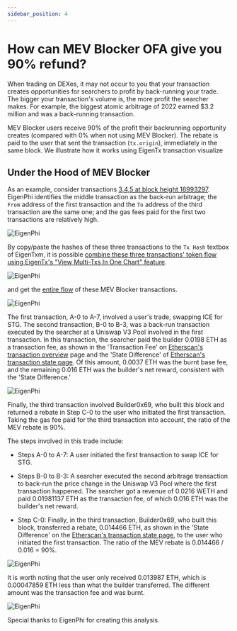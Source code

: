```yaml
---
sidebar_position: 4
---
```


# How can MEV Blocker OFA give you 90% refund?

When trading on DEXes, it may not occur to you that your transaction creates opportunities for searchers to profit by back-running your trade. The bigger your transaction's volume is, the more profit the searcher makes. For example, the biggest atomic arbitrage of 2022 earned $3.2 million and was a back-running transaction. 

MEV Blocker users receive 90% of the profit their backrunning opportunity creates (compared with 0% when not using MEV Blocker). The rebate is paid to the user that sent the transaction (`tx.origin`), immediately in the same block. We illustrate how it works  using EigenTx transaction visualize

## Under the Hood of MEV Blocker

As an example, consider transactions [3,4,5 at block height 16993297](https://eigenphi.io/mev/eigentx/0x9b6c38fa2d335373e86823de1b8c2e4735d47ef304a63fcff796f2f565a9482d,0xd2d1ef1cdaf4010ad2d00564145faa796ebceec33859fac210c39e01fe482b6a,0xe0274c1e473b9eb14f4a3d8f2575afcec99c1c94726f175f3dcdf6aae6890a56?tab=block). EigenPhi identifies the middle transaction as the back-run arbitrage; the `From` address of the first transaction and the `To` address of the third transaction are the same one; and the gas fees paid for the first two transactions are relatively high.

![EigenPhi](/img/mevblocker/eigen_1.webp)

By copy/paste the hashes of these three transactions to the `Tx Hash` textbox of EigenTxm, it is possible [combine these three transactions' token flow using EigenTx's "View Multi-Txs In One Chart" feature](https://eigenphi.io/mev/eigentx/0x9b6c38fa2d335373e86823de1b8c2e4735d47ef304a63fcff796f2f565a9482d,0xd2d1ef1cdaf4010ad2d00564145faa796ebceec33859fac210c39e01fe482b6a,0xe0274c1e473b9eb14f4a3d8f2575afcec99c1c94726f175f3dcdf6aae6890a56?rankdir=TB).

![EigenPhi](/img/mevblocker/eigen_2.webp)

and get the [entire flow](https://eigenphi.io/mev/eigentx/multi/0x9b6c38fa2d335373e86823de1b8c2e4735d47ef304a63fcff796f2f565a9482d,0xd2d1ef1cdaf4010ad2d00564145faa796ebceec33859fac210c39e01fe482b6a,0xe0274c1e473b9eb14f4a3d8f2575afcec99c1c94726f175f3dcdf6aae6890a56?rankdir=TB) of these MEV Blocker transactions.

![EigenPhi](/img/mevblocker/eigen_3.webp)

The first transaction, A-0 to A-7, involved a user's trade, swapping ICE for STG. The second transaction, B-0 to B-3, was a back-run transaction executed by the searcher at a Uniswap V3 Pool involved in the first transaction. In this transaction, the searcher paid the builder 0.0198 ETH as a transaction fee, as shown in the 'Transaction Fee' on [Etherscan's transaction overview](https://etherscan.io/tx/0xd2d1ef1cdaf4010ad2d00564145faa796ebceec33859fac210c39e01fe482b6a) page and the 'State Difference' of [Etherscan's transaction state page](https://etherscan.io/tx/0xd2d1ef1cdaf4010ad2d00564145faa796ebceec33859fac210c39e01fe482b6a#statechange). Of this amount, 0.0037 ETH was the burnt base fee, and the remaining 0.016 ETH was the builder's net reward, consistent with the 'State Difference.'

![EigenPhi](/img/mevblocker/eigen_4.webp)

Finally, the third transaction involved Builder0x69, who built this block and returned a rebate in Step C-0 to the user who initiated the first transaction. Taking the gas fee paid for the third transaction into account, the ratio of the MEV rebate is 90%.

The steps involved in this trade include: 

* Steps A-0 to A-7: A user initiated the first transaction to swap ICE for STG. 

* Steps B-0 to B-3: A searcher executed the second arbitrage transaction to back-run the price change in the Uniswap V3 Pool where the first transaction happened. The searcher got a revenue of 0.0216 WETH and paid 0.01981137 ETH as the transaction fee, of which 0.016 ETH was the builder's net reward.

* Step C-0: Finally, in the third transaction, Builder0x69, who built this block, transferred a rebate, 0.014466 ETH, as shown in the 'State Difference' on the [Etherscan's transaction state page](https://etherscan.io/tx/0x9b6c38fa2d335373e86823de1b8c2e4735d47ef304a63fcff796f2f565a9482d#statechange), to the user who initiated the first transaction. The ratio of the MEV rebate is 0.014466 / 0.016 = 90%.

![EigenPhi](/img/mevblocker/eigen_5.webp)

It is worth noting that the user only received 0.013987 ETH, which is 0.00047859 ETH less than what the builder transferred. The different amount was the transaction fee and was burnt.

![EigenPhi](/img/mevblocker/eigen_6.webp)

Special thanks to EigenPhi for creating this analysis.
